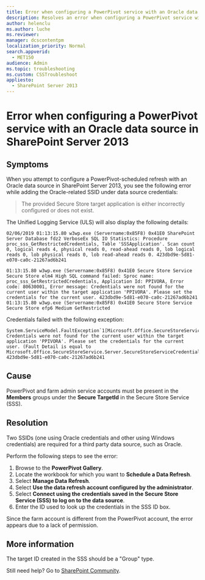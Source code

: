```yaml
---
title: Error when configuring a PowerPivot service with an Oracle data source in SharePoint Server 2013
description: Resolves an error when configuring a PowerPivot service with an Oracle data source in SharePoint Server 2013.
author: helenclu
ms.author: luche
ms.reviewer: 
manager: dcscontentpm
localization_priority: Normal
search.appverid: 
  - MET150
audience: Admin
ms.topic: troubleshooting
ms.custom: CSSTroubleshoot
appliesto: 
  - SharePoint Server 2013
---
```


# Error when configuring a PowerPivot service with an Oracle data source in SharePoint Server 2013

## Symptoms
When you attempt to configure a PowerPivot-scheduled refresh with an Oracle data source in SharePoint Server 2013, you see the following error while adding the Oracle-related SSID under data source credentials:

> The provided Secure Store target application is either incorrectly configured or does not exist.

The Unified Logging Service (ULS) will also display the following details:

```
02/06/2019 01:13:15.80 w3wp.exe (Servername:0x85F8) 0x41E0 SharePoint Server Database fdz2 VerboseEx SQL IO Statistics: Procedure proc_sss_GetRestrictedCredentials, Table 'SSSApplication'. Scan count 0, logical reads 4, physical reads 0, read-ahead reads 0, lob logical reads 0, lob physical reads 0, lob read-ahead reads 0. 423dbd9e-5d81-e070-ca0c-21267ad6b241

01:13:15.80 w3wp.exe (Servername:0x85F8) 0x41E0 Secure Store Service Secure Store elm4 High SQL command failed: Sproc name: proc_sss_GetRestrictedCredentials, Application Id: PPIVORA, Error code: 80630001, Error message: Credentials were not found for the current user within the target application 'PPIVORA'. Please set the credentials for the current user. 423dbd9e-5d81-e070-ca0c-21267ad6b241
01:13:15.80 w3wp.exe (Servername:0x85F8) 0x41E0 Secure Store Service Secure Store efp6 Medium GetRestricted
```

Credentials failed with the following exception:

```
System.ServiceModel.FaultException`1[Microsoft.Office.SecureStoreService.Server.SecureStoreServiceCredentialsNotFoundFault]: Credentials were not found for the current user within the target application 'PPIVORA'. Please set the credentials for the current user. (Fault Detail is equal to Microsoft.Office.SecureStoreService.Server.SecureStoreServiceCredentialsNotFoundFault). 423dbd9e-5d81-e070-ca0c-21267ad6b241
```

## Cause
PowerPivot and farm admin service accounts must be present in the **Members** groups under the **Secure TargetId** in the Secure Store Service (SSS).

## Resolution
Two SSIDs (one using Oracle credentials and other using Windows credentials) are required for a third party data source, such as Oracle.

Perform the following steps to see the error:

1. Browse to the **PowerPivot Gallery**.
2. Locate the workbook for which you want to **Schedule a Data Refresh**.
3. Select **Manage Data Refresh**.
4. Select **Use the data refresh account configured by the administrator**.
5. Select **Connect using the credentials saved in the Secure Store Service (SSS) to log on to the data source**.
6. Enter the ID used to look up the credentials in the SSS ID box.

Since the farm account is different from the PowerPivot account, the error appears due to a lack of permission.

## More information

The target ID created in the SSS should be a "Group" type.

Still need help? Go to [SharePoint Community](https://techcommunity.microsoft.com/t5/sharepoint/ct-p/SharePoint).
